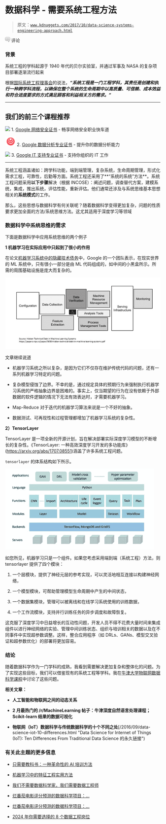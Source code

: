 # 数据科学 - 需要系统工程方法

> 原文：[`www.kdnuggets.com/2017/10/data-science-systems-engineering-approach.html`](https://www.kdnuggets.com/2017/10/data-science-systems-engineering-approach.html)

![c](img/3d9c022da2d331bb56691a9617b91b90.png) 评论

### 背景

系统工程的学科起源于 1940 年代的贝尔实验室，并通过军事及 NASA 的复杂项目部署逐渐流行起来

根据[国际系统工程理事会](http://www.incose.org/AboutSE/WhatIsSE)的说法，***“系统工程是一门工程学科，其责任是创建和执行一种跨学科流程，以确保在整个系统的生命周期中以高质量、可信赖、成本效益和符合进度要求的方式满足顾客和利益相关方的需求。”***

* * *

## 我们的前三个课程推荐

![](img/0244c01ba9267c002ef39d4907e0b8fb.png) 1\. [Google 网络安全证书](https://www.kdnuggets.com/google-cybersecurity) - 畅享网络安全职业快车道

![](img/e225c49c3c91745821c8c0368bf04711.png) 2\. [Google 数据分析专业证书](https://www.kdnuggets.com/google-data-analytics) - 提升你的数据分析能力

![](img/0244c01ba9267c002ef39d4907e0b8fb.png) 3\. [Google IT 支持专业证书](https://www.kdnuggets.com/google-itsupport) - 支持你组织的 IT 工作

* * *

系统工程涵盖诸如：跨学科功能，端到端管理，复杂系统，生命周期管理，形式化需求工程，可靠性，后勤等方面。系统工程还采用了**“系统的系统”方法**。系统工程问题采用**以下步骤**解决（根据 INCOSE）：阐述问题，调查替代方案，建模系统，集成，推出系统，评估性能，重新评估。他们通常还涉及与系统思维基本思想相关的**系统模式**的工作。

那么，这些思想与数据科学有何关联呢？随着数据科学变得更加复杂，问题的性质要求更加全面的方法/系统思维方法。这尤其适用于深度学习等领域

### 数据科学中系统思维的需求

下面是数据科学中应用系统思维的两个例子

**1 机器学习在实际应用中只起到了很小的作用**

在论文[机器学习系统中的隐藏技术债务](https://papers.nips.cc/paper/5656-hidden-technical-debt-in-machine-learning-systems.pdf)中，Google 的一个团队表示，在现实世界的 ML 系统中，只有很小一部分是由 ML 代码组成的，如中间的小黑盒所示。所需的周围基础设施是庞大而复杂的。

![机器学习系统中的隐藏技术债务](img/4db5f3ba42615762e48dd946a15b5a55.png)

文章继续说道

+   机器学习系统之所以复杂，是因为它们不仅存在维护传统代码的问题，还有一系列机器学习特定的问题。

+   复杂模型侵蚀了边界。不幸的是，通过规定具体的预期行为来强制执行机器学习系统的严格抽象边界是困难的。事实上，仅当期望的行为在没有依赖于外部数据的软件逻辑的情况下无法有效表达时，才需要机器学习。

+   Map-Reduce 对于迭代的机器学习算法来说是一个不好的抽象。

+   数据测试、可再现性和过程管理都增加了机器学习系统的复杂性。

**2）TensorLayer**

TensorLayer 是一项全新的开源计划，旨在解决部署实际深度学习模型的不断增长的复杂性。《TensorLayer: 一种高效深度学习开发的多功能库》(https://arxiv.org/abs/1707.08551)涵盖了许多系统工程问题。

`tensorlayer` 的体系结构如下所示。

![Tensorlayer 架构](img/295214c2f0f832e44e7ef03cc135cc5d.png)

如您所见，机器学习只是一个组件。如果您考虑采用端到端（系统工程）方法，则 tensorlayer 提供了四个模块：

1.  一个层模块，提供了神经元层的参考实现，可以灵活地相互连接以构建神经网络，

1.  一个模型模块，可帮助管理模型生命周期中产生的中间状态，

1.  一个数据集模块，管理可以被离线和在线学习系统使用的训练数据，

1.  一个工作流模块，支持并行训练任务的异步调度和故障恢复。

这克服了深度学习中日益增长的互动性问题，开发人员不得不花费大量时间来集成组件以进行神经网络的实验、管理中间训练状态、组织与培训相关的数据以及在不同事件中实现超参数调整。这样，整合应用程序（如 DRLs、GANs、模型交叉验证和超参数优化）的部署将更加容易。

### 结论

随着数据科学作为一门学科的成熟，我看到需要解决更加复杂和整体化的问题。为了实现这些目标，我们可以借鉴现有的系统工程等学科。我在[牛津大学物联网数据科学课程](https://www.conted.ox.ac.uk/courses/data-science-for-the-internet-of-things-iot)中讨论了这些问题。

**相关文章：**

+   **人工智能和物联网之间的动态关系**

+   **2 月最热门的 /r/MachineLearning 帖子：牛津深度自然语言处理课程；Scikit-learn 结果的数据可视化**

+   **物联网（IoT）数据科学与传统数据科学的十个不同之处**[/2016/09/data-science-iot-10-differences.html "Data Science for Internet of Things (IoT): Ten Differences From Traditional Data Science 的永久链接")

### 有关此主题的更多信息

+   [只需要教科书：一种革命性的 AI 培训方法](https://www.kdnuggets.com/2023/07/textbooks-all-you-need-revolutionary-approach-ai-training.html)

+   [机器学习中的特征工程实用方法](https://www.kdnuggets.com/2023/07/practical-approach-feature-engineering-machine-learning.html)

+   [我们不需要数据科学家，我们需要数据工程师](https://www.kdnuggets.com/2021/02/dont-need-data-scientists-need-data-engineers.html)

+   [烂番茄电影评分预测的数据科学项目：…](https://www.kdnuggets.com/2023/06/data-science-project-rotten-tomatoes-movie-rating-prediction-first-approach.html)

+   [烂番茄电影评分预测的数据科学项目：…](https://www.kdnuggets.com/2023/07/data-science-project-rotten-tomatoes-movie-rating-prediction-second-approach.html)

+   [2024 年你需要选择的 8 个数据工程岗位](https://www.kdnuggets.com/8-data-engineering-jobs-you-need-to-choose-from-in-2024)
